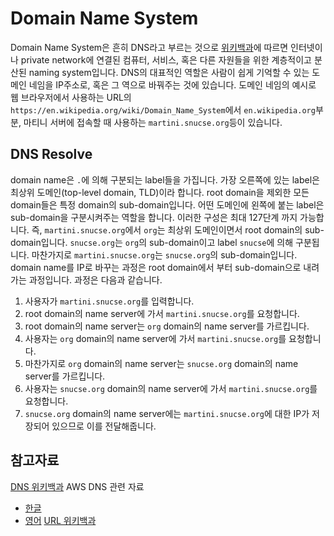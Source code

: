 # Domain Name System
Domain Name System은 흔히 DNS라고 부르는 것으로 [위키백과](https://en.wikipedia.org/wiki/Domain_Name_System)에 따르면 인터넷이나 private network에 연결된 컴퓨터, 서비스, 혹은 다른 자원들을 위한 계층적이고 분산된 naming system입니다. DNS의 대표적인 역할은 사람이 쉽게 기억할 수 있는 도메인 네임을 IP주소로, 혹은 그 역으로 바꿔주는 것에 있습니다.
도메인 네임의 예시로 웹 브라우저에서 사용하는 URL의 `https://en.wikipedia.org/wiki/Domain_Name_System`에서 `en.wikipedia.org`부분, 마티니 서버에 접속할 때 사용하는 `martini.snucse.org`등이 있습니다.

## DNS Resolve
domain name은 `.`에 의해 구분되는 label들을 가집니다. 가장 오른쪽에 있는 label은 최상위 도메인(top-level domain, TLD)이라 합니다. root domain을 제외한 모든 domain들은 특정 domain의 sub-domain입니다. 어떤 도메인에 왼쪽에 붙는 label은 sub-domain을 구분시켜주는 역할을 합니다. 이러한 구성은 최대 127단계 까지 가능합니다.
즉, `martini.snucse.org`에서 `org`는 최상위 도메인이면서 root domain의 sub-domain입니다. `snucse.org`는 `org`의 sub-domain이고 label `snucse`에 의해 구분됩니다. 마찬가지로 `martini.snucse.org`는 `snucse.org`의 sub-domain입니다. 
domain name를 IP로 바꾸는 과정은 root domain에서 부터 sub-domain으로 내려가는 과정입니다. 과정은 다음과 같습니다.
1. 사용자가 `martini.snucse.org`를 입력합니다.
2. root domain의 name server에 가서 `martini.snucse.org`를 요청합니다.
3. root domain의 name server는 `org` domain의 name server를 가르킵니다.
4. 사용자는 `org` domain의 name server에 가서 `martini.snucse.org`를 요청합니다.
5. 마찬가지로 `org` domain의 name server는 `snucse.org` domain의 name server를 가르킵니다.
6. 사용자는 `snucse.org` domain의 name server에 가서 `martini.snucse.org`를 요청합니다.
7. `snucse.org` domain의 name server에는 `martini.snucse.org`에 대한 IP가 저장되어 있으므로 이를 전달해줍니다.

## 참고자료
[DNS 위키백과](https://en.wikipedia.org/wiki/Domain_Name_System)
AWS DNS 관련 자료
- [한글](https://aws.amazon.com/ko/route53/what-is-dns/)
- [영어](https://aws.amazon.com/route53/what-is-dns/)
[URL 위키백과](https://en.wikipedia.org/wiki/URL)
